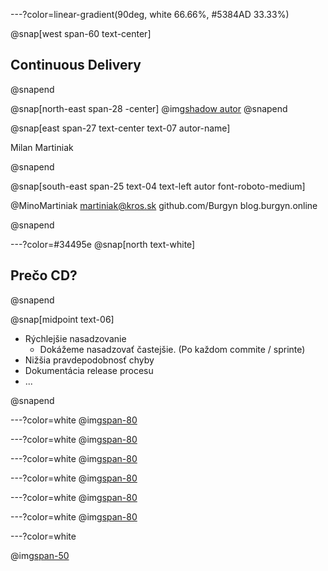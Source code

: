 ---?color=linear-gradient(90deg, white 66.66%, #5384AD 33.33%)

@snap[west span-60 text-center]
## Continuous Delivery
@snapend

@snap[north-east span-28 -center]
@img[shadow autor](AzureForDevelopers/assets/img/IMAG2408.jpg)
@snapend

@snap[east span-27 text-center text-07 autor-name]

Milan Martiniak

@snapend

@snap[south-east span-25 text-04 text-left autor font-roboto-medium]

@MinoMartiniak
martiniak@kros.sk
github.com/Burgyn
blog.burgyn.online

@snapend

---?color=#34495e
@snap[north text-white]

## Prečo CD?

@snapend

@snap[midpoint text-06]

- Rýchlejšie nasadzovanie
  - Dokážeme nasadzovať častejšie. (Po každom commite / sprinte)
- Nižšia pravdepodobnosť chyby
- Dokumentácia release procesu
- ...

@snapend

---?color=white
@img[span-80](ContinuousDelivery/assets/img/ToDosDemo.PNG)

---?color=white
@img[span-80](ContinuousDelivery/assets/img/ToDosDemoDeploy.PNG)

---?color=white
@img[span-80](ContinuousDelivery/assets/img/ToDosDemoOur.PNG)

---?color=white
@img[span-80](ContinuousDelivery/assets/img/OurEnvironments.png)

---?color=white
@img[span-80](ContinuousDelivery/assets/img/Want.png)

---?color=white
@img[span-80](ContinuousDelivery/assets/img/Today.png)

---?color=white

@img[span-50](http://catchingfire.ca/wp-content/uploads/2016/09/question-mark-square-01.png)
